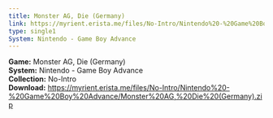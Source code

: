 ```yaml
---
title: Monster AG, Die (Germany)
link: https://myrient.erista.me/files/No-Intro/Nintendo%20-%20Game%20Boy%20Advance/Monster%20AG,%20Die%20(Germany).zip
type: single1
System: Nintendo - Game Boy Advance
---
```

<b>Game:</b> Monster AG, Die (Germany)<br>
<b>System:</b> Nintendo - Game Boy Advance<br>
<b>Collection:</b> No-Intro<br>
<b>Download:</b> https://myrient.erista.me/files/No-Intro/Nintendo%20-%20Game%20Boy%20Advance/Monster%20AG,%20Die%20(Germany).zip